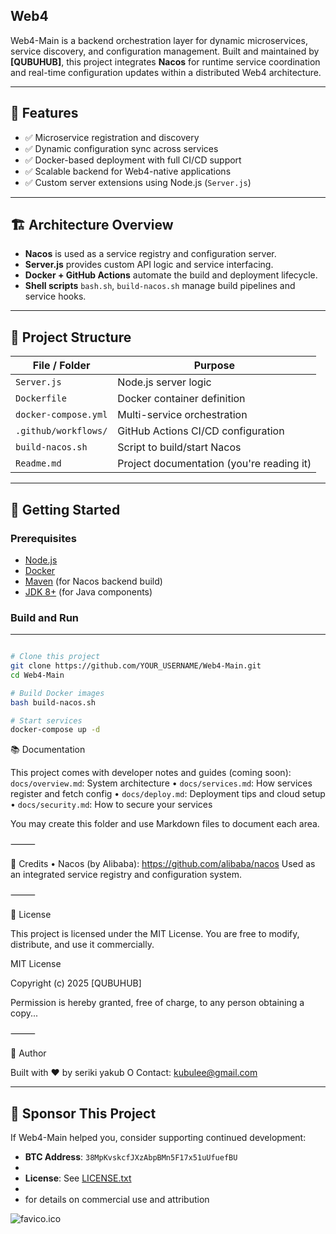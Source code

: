   ## Web4

Web4-Main is a backend orchestration layer for dynamic microservices, service discovery, and configuration management. Built and maintained by **[QUBUHUB]**, this project integrates **Nacos** for runtime service coordination and real-time configuration updates within a distributed Web4 architecture.

---

## 🔧 Features

- ✅ Microservice registration and discovery
- ✅ Dynamic configuration sync across services
- ✅ Docker-based deployment with full CI/CD support
- ✅ Scalable backend for Web4-native applications
- ✅ Custom server extensions using Node.js (`Server.js`)

---

## 🏗️ Architecture Overview

- **Nacos** is used as a service registry and configuration server.
- **Server.js** provides custom API logic and service interfacing.
- **Docker + GitHub Actions** automate the build and deployment lifecycle.
- **Shell scripts** `bash.sh`, `build-nacos.sh` manage build pipelines and service hooks.

---

## 📁 Project Structure

| File / Folder            | Purpose                                      |
|--------------------------|----------------------------------------------|
| `Server.js`              | Node.js server logic                         |
| `Dockerfile`             | Docker container definition                  |
| `docker-compose.yml`     | Multi-service orchestration                  |
| `.github/workflows/`     | GitHub Actions CI/CD configuration           |
| `build-nacos.sh`         | Script to build/start Nacos                  |
| `Readme.md`              | Project documentation (you're reading it)    |

---

## 🚀 Getting Started

### Prerequisites

- [Node.js](https://nodejs.org/)
- [Docker](https://www.docker.com/)
- [Maven](https://maven.apache.org/) (for Nacos backend build)
- [JDK 8+](https://adoptopenjdk.net/) (for Java components)

### Build and Run
---

```bash

# Clone this project
git clone https://github.com/YOUR_USERNAME/Web4-Main.git
cd Web4-Main

# Build Docker images
bash build-nacos.sh

# Start services
docker-compose up -d

```

📚 Documentation

This project comes with developer notes and guides (coming soon):
		`docs/overview.md`: System architecture
	•	`docs/services.md`: How services register and fetch config
	•	`docs/deploy.md`: Deployment tips and cloud setup
	•	`docs/security.md`: How to secure your services

You may create this folder and use Markdown files to document each area.

⸻

🙌 Credits
	•	Nacos (by Alibaba): https://github.com/alibaba/nacos
Used as an integrated service registry and configuration system.

⸻

📜 License

This project is licensed under the MIT License.
You are free to modify, distribute, and use it commercially.

MIT License

Copyright (c) 2025 [QUBUHUB]

Permission is hereby granted, free of charge, to any person obtaining a copy...


⸻

👤 Author

Built with ❤️ by seriki yakub O 
Contact: [kubulee@gmail.com](web4app4.com)

---

## 🙏 Sponsor This Project

If Web4-Main helped you, consider supporting continued development:

- **BTC Address**: `38MpKvskcfJXzAbpBMn5F17x51uUfuefBU`
- 
- **License**: See [LICENSE.txt](./LICENSE.txt)
-
- for details on commercial use and attribution

![favico.ico](https://copilot.microsoft.com/shares/V3ukpUr32VJHW43Mouycc)
